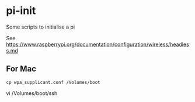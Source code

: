 # pi-init
Some scripts to initialise a pi

See https://www.raspberrypi.org/documentation/configuration/wireless/headless.md

## For Mac

`cp wpa_supplicant.conf /Volumes/boot`

vi /Volumes/boot/ssh

